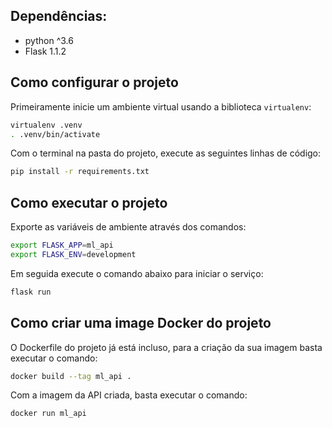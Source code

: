 
## Dependências:

- python ^3.6
- Flask 1.1.2

## Como configurar o projeto

Primeiramente inicie um ambiente virtual usando a biblioteca `virtualenv`:

```bash
virtualenv .venv
. .venv/bin/activate
```

Com o terminal na pasta do projeto, execute as seguintes linhas de código:

```bash
pip install -r requirements.txt
```

## Como executar o projeto

Exporte as variáveis de ambiente através dos comandos:

```bash
export FLASK_APP=ml_api
export FLASK_ENV=development
```
Em seguida execute o comando abaixo para iniciar o serviço:

```bash
flask run
```

## Como criar uma image Docker do projeto

O Dockerfile do projeto já está incluso, para a criação da sua imagem basta executar o comando:

```bash
docker build --tag ml_api .
```

Com a imagem da API criada, basta executar o comando:

```bash
docker run ml_api
```
